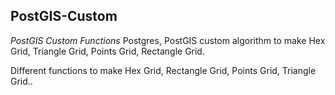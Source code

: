 ## PostGIS-Custom
*PostGIS Custom Functions*
Postgres, PostGIS custom algorithm to make Hex Grid, Triangle Grid, Points Grid, Rectangle Grid.

Different functions to make Hex Grid, Rectangle Grid, Points Grid, Triangle Grid..
